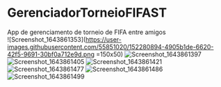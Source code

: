 # GerenciadorTorneioFIFAST
 App de gerenciamento de torneio de FIFA entre amigos
 <br>
 ![Screenshot_1643861353](https://user-images.githubusercontent.com/55851020/152280894-4905b1de-6620-42f5-9691-30bf0a712e9d.png =150x50)
![Screenshot_1643861397](https://user-images.githubusercontent.com/55851020/152280899-4ed99af2-1558-4dc1-a1b7-d4a15e3aceba.png)
![Screenshot_1643861405](https://user-images.githubusercontent.com/55851020/152280900-44592aae-4f74-4725-ae7f-cdbc8ac0320c.png)
![Screenshot_1643861421](https://user-images.githubusercontent.com/55851020/152280904-810659e1-fda2-4fc8-9265-e28e4b82d7bf.png)
![Screenshot_1643861477](https://user-images.githubusercontent.com/55851020/152280913-db557955-5466-413a-949e-5dfbc72d9914.png)
![Screenshot_1643861486](https://user-images.githubusercontent.com/55851020/152280919-c61f2daf-9355-45d8-ac02-5b3679a355a2.png)
![Screenshot_1643861499](https://user-images.githubusercontent.com/55851020/152280925-576a54bf-d583-43d1-9861-7b8d85430cc6.png)
